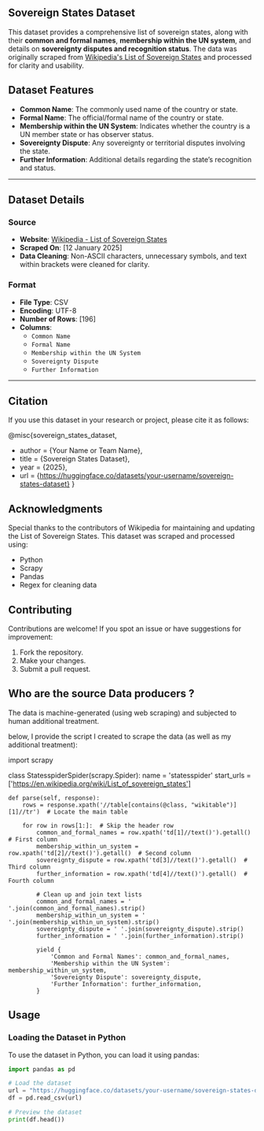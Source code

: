 ## Sovereign States Dataset

This dataset provides a comprehensive list of sovereign states, along with their **common and formal names**, **membership within the UN system**, and details on **sovereignty disputes and recognition status**. The data was originally scraped from [Wikipedia's List of Sovereign States](https://en.wikipedia.org/wiki/List_of_sovereign_states) and processed for clarity and usability.

## Dataset Features

- **Common Name**: The commonly used name of the country or state.
- **Formal Name**: The official/formal name of the country or state.
- **Membership within the UN System**: Indicates whether the country is a UN member state or has observer status.
- **Sovereignty Dispute**: Any sovereignty or territorial disputes involving the state.
- **Further Information**: Additional details regarding the state’s recognition and status.

---

## Dataset Details

### Source
- **Website**: [Wikipedia - List of Sovereign States](https://en.wikipedia.org/wiki/List_of_sovereign_states)
- **Scraped On**: [12 January 2025]
- **Data Cleaning**: Non-ASCII characters, unnecessary symbols, and text within brackets were cleaned for clarity.

### Format
- **File Type**: CSV
- **Encoding**: UTF-8
- **Number of Rows**: [196]
- **Columns**:
  - `Common Name`
  - `Formal Name`
  - `Membership within the UN System`
  - `Sovereignty Dispute`
  - `Further Information`

---


## Citation
If you use this dataset in your research or project, please cite it as follows:

@misc{sovereign_states_dataset,
  - author = {Your Name or Team Name},
  - title = {Sovereign States Dataset},
  - year = {2025},
  - url = {https://huggingface.co/datasets/your-username/sovereign-states-dataset}
}

## Acknowledgments
Special thanks to the contributors of Wikipedia for maintaining and updating the List of Sovereign States. This dataset was scraped and processed using:

- Python
- Scrapy
- Pandas
- Regex for cleaning data

## Contributing
Contributions are welcome! If you spot an issue or have suggestions for improvement:

1. Fork the repository.
2. Make your changes.
3. Submit a pull request.

## Who are the source Data producers ?
The data is machine-generated (using web scraping) and subjected to human additional treatment.

below, I provide the script I created to scrape the data (as well as my additional treatment):

import scrapy


class StatesspiderSpider(scrapy.Spider):
    name = 'statesspider'
    start_urls = ['https://en.wikipedia.org/wiki/List_of_sovereign_states']

    def parse(self, response):
        rows = response.xpath('//table[contains(@class, "wikitable")][1]//tr')  # Locate the main table

        for row in rows[1:]:  # Skip the header row
            common_and_formal_names = row.xpath('td[1]//text()').getall()  # First column
            membership_within_un_system = row.xpath('td[2]//text()').getall()  # Second column
            sovereignty_dispute = row.xpath('td[3]//text()').getall()  # Third column
            further_information = row.xpath('td[4]//text()').getall()  # Fourth column

            # Clean up and join text lists
            common_and_formal_names = ' '.join(common_and_formal_names).strip()
            membership_within_un_system = ' '.join(membership_within_un_system).strip()
            sovereignty_dispute = ' '.join(sovereignty_dispute).strip()
            further_information = ' '.join(further_information).strip()

            yield {
                'Common and Formal Names': common_and_formal_names,
                'Membership within the UN System': membership_within_un_system,
                'Sovereignty Dispute': sovereignty_dispute,
                'Further Information': further_information,
            }

## Usage

### Loading the Dataset in Python
To use the dataset in Python, you can load it using pandas:

```python
import pandas as pd

# Load the dataset
url = "https://huggingface.co/datasets/your-username/sovereign-states-dataset/resolve/main/sovereign_states_cleaned_final.csv"
df = pd.read_csv(url)

# Preview the dataset
print(df.head())
